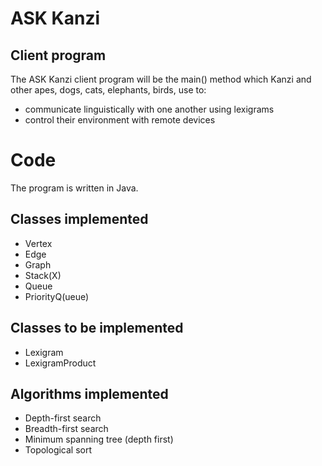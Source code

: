 # ASK Kanzi
## Client program

The ASK Kanzi client program will be the main() method which Kanzi and other apes, dogs, cats, elephants, birds, use to:
 * communicate linguistically with one another using lexigrams 
 * control their environment with remote devices


# Code
The program is written in Java.

## Classes implemented
* Vertex
* Edge
* Graph 
* Stack(X) 
* Queue
* PriorityQ(ueue)

## Classes to be implemented
* Lexigram
* LexigramProduct

## Algorithms implemented
* Depth-first search
* Breadth-first search
* Minimum spanning tree (depth first)
* Topological sort
